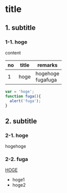 # title

## 1. subtitle

### 1-1. hoge

content

| no | title | remarks              |
|----|-------|----------------------|
| 1  | hoge  | hogehoge<br>fugafuga |

```javascript
var = 'hoge';
function fuga(){
  alert('fuga');
}
```

## 2. subtitle

### 2-1. hoge

hogehoge

### 2-2. fuga

[HOGE]()

* hoge1
* hoge2
